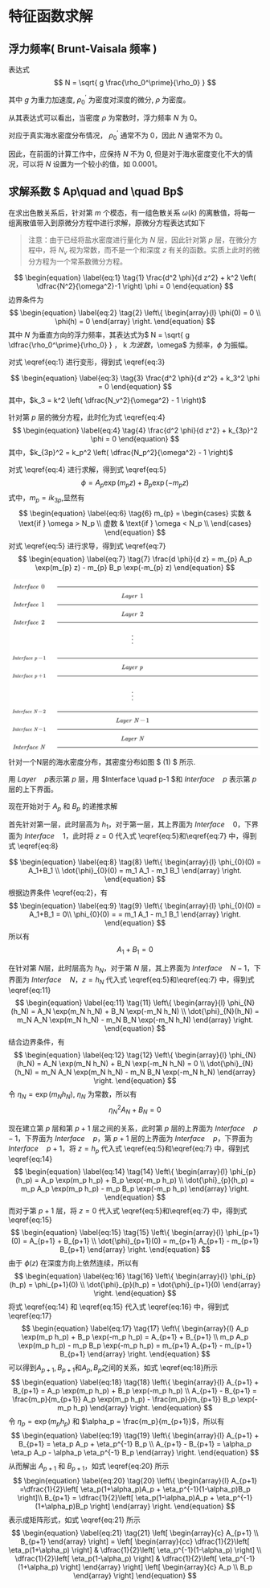 # 特征函数求解

## 浮力频率( Brunt-Vaisala 频率 )

表达式
$$
    N = \sqrt{ g \frac{\rho_0^\prime}{\rho_0} }
$$

其中 $g$ 为重力加速度, $\rho_0^\prime$ 为密度对深度的微分, $\rho$ 为密度。

从其表达式可以看出，当密度 $\rho$ 为常数时，浮力频率 $N$ 为 $0$。

对应于真实海水密度分布情况， $\rho_0^\prime$ 通常不为 $0$，因此 $N$ 通常不为 $0$。

因此，在前面的计算工作中，应保持 $N$ 不为 $0$, 但是对于海水密度变化不大的情况，可以将 $N$ 设置为一个较小的值，如 $0.0001$。


## 求解系数 $ Ap\quad and  \quad Bp$

在求出色散关系后，针对第 $m$ 个模态，有一组色散关系 $\omega(k)$ 的离散值，将每一组离散值带入到原微分方程中进行求解，原微分方程表达式如下
>注意：由于已经将盐水密度进行量化为 $N$ 层，因此针对第 $p$ 层，在微分方程中，将 $N_v$ 视为常数，而不是一个和深度 $z$ 有关的函数。实质上此时的微分方程为一个常系数微分方程。

$$
    \begin{equation}    
    \label{eq:1}
    \tag{1}
    \frac{d^2 \phi}{d z^2} +  k^2 \left( \dfrac{N^2}{\omega^2}-1 \right) \phi = 0 
    \end{equation}
$$
边界条件为
$$
    \begin{equation}
    \label{eq:2}
    \tag{2}
    \left\{
    \begin{array}{l}
        \phi(0) = 0 \\
        \phi(h) = 0
    \end{array}
    \right.
    \end{equation}
$$
其中 $N$ 为垂直方向的浮力频率，其表达式为$ N = \sqrt{ g \dfrac{\rho_0^\prime}{\rho_0} } $，$ k $为波数，$\omega$ 为频率，$\phi$ 为振幅。

对式 \eqref{eq:1} 进行变形，得到式 \eqref{eq:3}

$$
    \begin{equation}
    \label{eq:3}
    \tag{3}
    \frac{d^2 \phi}{d z^2} + k_3^2 \phi = 0
    \end{equation}
$$
其中，$k_3 = k^2 \left( \dfrac{N_v^2}{\omega^2} - 1 \right)$

针对第 $p$ 层的微分方程，此时化为式 \eqref{eq:4}
$$  
    \begin{equation}
    \label{eq:4}
    \tag{4}
    \frac{d^2 \phi}{d z^2} + k_{3p}^2 \phi = 0
    \end{equation}
$$
其中，$k_{3p}^2 = k_p^2 \left( \dfrac{N_p^2}{\omega^2} - 1 \right)$

对式 \eqref{eq:4} 进行求解，得到式 \eqref{eq:5}
$$
    \begin{equation}
    \label{eq:5}
    \tag{5}
    \phi = A_p \exp(m_{p} z) + B_p \exp(-m_{p} z)
    \end{equation}
$$
式中，$m_{p} = ik_{3p}$,显然有
$$
    \begin{equation}
    \label{eq:6}
    \tag{6}
    m_{p} =
    \begin{cases}
        实数  & \text{if } \omega > N_p \\
        虚数 & \text{if } \omega < N_p \\ 
    \end{cases}
    \end{equation}
$$
对式 \eqref{eq:5} 进行求导，得到式 \eqref{eq:7}
$$
    \begin{equation}
    \label{eq:7}
    \tag{7}
    \frac{d \phi}{d z} = m_{p} A_p \exp(m_{p} z) - m_{p} B_p \exp(-m_{p} z)
    \end{equation}
$$


<div id="fig:1">
    <center>
        <img src="./.assets/NV频率分层划分.jpg" alt="NV频率分层划分" width="500"/>
    </center>
</div>
针对一个N层的海水密度分布，其密度分布如图 $ (1) $ 所示.

用 $Layer \quad p$表示第 $p$ 层，用 $Interface \quad p-1 $和 $Interface \quad p$ 表示第 $p$ 层的上下界面。

现在开始对于 $A_p$ 和 $B_p$ 的递推求解

首先针对第一层，此时层高为 $h_1$，对于第一层，其上界面为 $Interface \quad 0$，下界面为 $Interface \quad 1$，此时将 $z = 0$ 代入式 \eqref{eq:5}和\eqref{eq:7} 中，得到式 \eqref{eq:8}

$$
    \begin{equation}
    \label{eq:8}
    \tag{8}
    \left\{
    \begin{array}{l}
        \phi_{0}(0) = A_1+B_1 \\
        \dot{\phi}_{0}(0) = m_1 A_1 - m_1 B_1
    \end{array}
    \right.
    \end{equation}
$$
根据边界条件 \eqref{eq:2}，有
$$
    \begin{equation}
    \label{eq:9}
    \tag{9}
    \left\{
    \begin{array}{l}
        \phi_{0}(0) = A_1+B_1 = 0\\
        \phi_{0}(0) = = m_1 A_1 - m_1 B_1
    \end{array}
    \right.
    \end{equation}
$$
所以有
$$
    \begin{equation}
    \label{eq:10}
    \tag{10}
    A_1 + B_1 = 0
    \end{equation}
$$

在针对第 $N$层，此时层高为 $h_N$，对于第 $N$ 层，其上界面为 $Interface \quad N-1$，下界面为 $Interface \quad N$，$z = h_N$ 代入式 \eqref{eq:5}和\eqref{eq:7} 中，得到式 \eqref{eq:11}
$$
    \begin{equation}
    \label{eq:11}
    \tag{11}
    \left\{
    \begin{array}{l}
        \phi_{N}(h_N) = A_N \exp(m_N h_N) + B_N \exp(-m_N h_N) \\
        \dot{\phi}_{N}(h_N) = m_N A_N \exp(m_N h_N) - m_N B_N \exp(-m_N h_N)
    \end{array}
    \right.
    \end{equation}
$$
结合边界条件，有
$$
    \begin{equation}
    \label{eq:12}
    \tag{12}
    \left\{
    \begin{array}{l}
        \phi_{N}(h_N) = A_N \exp(m_N h_N) + B_N \exp(-m_N h_N) = 0 \\
        \dot{\phi}_{N}(h_N) = m_N A_N \exp(m_N h_N) - m_N B_N \exp(-m_N h_N)
    \end{array}
    \right.
    \end{equation}
$$
令 $\eta_N = \exp(m_Nh_N)$, $\eta_N$ 为常数，所以有
$$
    \begin{equation}
    \label{eq:13}
    \tag{13}
    \eta_N^2A_N + B_N = 0
    \end{equation}
$$

现在建立第 $p$ 层和第 $p+1$ 层之间的关系，此时第 $p$ 层的上界面为 $Interface \quad p-1$，下界面为 $Interface \quad p$，第 $p+1$ 层的上界面为 $Interface \quad p$，下界面为 $Interface \quad p+1$，将 $z = h_p$ 代入式 \eqref{eq:5}和\eqref{eq:7} 中，得到式 \eqref{eq:14}
$$
    \begin{equation}
    \label{eq:14}
    \tag{14}
    \left\{
    \begin{array}{l}
        \phi_{p}(h_p) = A_p \exp(m_p h_p) + B_p \exp(-m_p h_p) \\
        \dot{\phi}_{p}(h_p) = m_p A_p \exp(m_p h_p) - m_p B_p \exp(-m_p h_p)
    \end{array}
    \right.
    \end{equation}
$$
而对于第 $p+1$ 层，将 $z = 0$ 代入式 \eqref{eq:5}和\eqref{eq:7} 中，得到式 \eqref{eq:15}
$$
    \begin{equation}
    \label{eq:15}
    \tag{15}
    \left\{
    \begin{array}{l}
        \phi_{p+1}(0) = A_{p+1} + B_{p+1} \\
        \dot{\phi}_{p+1}(0) = m_{p+1} A_{p+1} - m_{p+1} B_{p+1}
    \end{array}
    \right.
    \end{equation}
$$
由于 $\phi(z)$ 在深度方向上依然连续，所以有
$$
    \begin{equation}
    \label{eq:16}
    \tag{16}
    \left\{
    \begin{array}{l}
        \phi_{p}(h_p) = \phi_{p+1}(0) \\
        \dot{\phi}_{p}(h_p) = \dot{\phi}_{p+1}(0)
    \end{array}
    \right.
    \end{equation}
$$
将式 \eqref{eq:14} 和 \eqref{eq:15} 代入式 \eqref{eq:16} 中，得到式 \eqref{eq:17}
$$
    \begin{equation}
    \label{eq:17}
    \tag{17}
    \left\{
    \begin{array}{l}
        A_p \exp(m_p h_p) + B_p \exp(-m_p h_p) = A_{p+1} + B_{p+1} \\
        m_p A_p \exp(m_p h_p) - m_p B_p \exp(-m_p h_p) = m_{p+1} A_{p+1} - m_{p+1} B_{p+1}
    \end{array}
    \right.
    \end{equation}
$$
可以得到$A_{p+1},B_{p+1}$和$A_p,B_p$之间的关系，如式 \eqref{eq:18}所示
$$
    \begin{equation}
    \label{eq:18}
    \tag{18}
    \left\{
    \begin{array}{l}
        A_{p+1} + B_{p+1} = A_p \exp(m_p h_p) + B_p \exp(-m_p h_p) \\
        A_{p+1} - B_{p+1} = \frac{m_p}{m_{p+1}} A_p \exp(m_p h_p) - \frac{m_p}{m_{p+1}} B_p \exp(-m_p h_p)
    \end{array}
    \right.
    \end{equation}
$$
令 $\eta_p = \exp(m_p h_p)$ 和 $\alpha_p = \frac{m_p}{m_{p+1}}$，所以有
$$
    \begin{equation}
    \label{eq:19}
    \tag{19}
    \left\{
    \begin{array}{l}
        A_{p+1} + B_{p+1} = \eta_p A_p + \eta_p^{-1} B_p \\
        A_{p+1} - B_{p+1} = \alpha_p \eta_p A_p  - \alpha_p \eta_p^{-1} B_p
    \end{array}
    \right.
    \end{equation}
$$
从而解出 $A_{p+1}$ 和 $B_{p+1}$，如式 \eqref{eq:20} 所示
$$
    \begin{equation}
    \label{eq:20}
    \tag{20}
    \left\{
    \begin{array}{l}
        A_{p+1} =\dfrac{1}{2}\left[ \eta_p(1+\alpha_p)A_p + \eta_p^{-1}(1-\alpha_p)B_p \right]\\
        B_{p+1} = \dfrac{1}{2}\left[ \eta_p(1-\alpha_p)A_p + \eta_p^{-1}(1+\alpha_p)B_p \right]
    \end{array}
    \right.
    \end{equation}
$$
表示成矩阵形式，如式 \eqref{eq:21} 所示
$$
    \begin{equation}
    \label{eq:21}
    \tag{21}
    \left[
    \begin{array}{c}
        A_{p+1} \\
        B_{p+1}
    \end{array}
    \right]
    =
    \left[
    \begin{array}{cc}
        \dfrac{1}{2}\left[ \eta_p(1+\alpha_p) \right] & \dfrac{1}{2}\left[ \eta_p^{-1}(1-\alpha_p) \right] \\
        \dfrac{1}{2}\left[ \eta_p(1-\alpha_p) \right] & \dfrac{1}{2}\left[ \eta_p^{-1}(1+\alpha_p) \right]
    \end{array}
    \right]
    \left[
    \begin{array}{c}
        A_p \\
        B_p
    \end{array}
    \right]
    \end{equation}
$$
